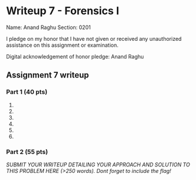 Writeup 7 - Forensics I
======

Name: Anand Raghu
Section: 0201

I pledge on my honor that I have not given or received any unauthorized assistance on this assignment or examination.

Digital acknowledgement of honor pledge: Anand Raghu

## Assignment 7 writeup

### Part 1 (40 pts)

1. 

2. 

3. 

4. 

5. 

6.

### Part 2 (55 pts)

*SUBMIT YOUR WRITEUP DETAILING YOUR APPROACH AND SOLUTION TO THIS PROBLEM HERE (>250 words). Dont forget to include the flag!*
